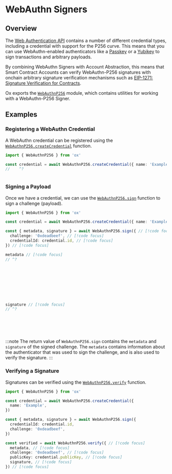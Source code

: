 # WebAuthn Signers

## Overview

The [Web Authentication API](https://developer.mozilla.org/en-US/docs/Web/API/Web_Authentication_API) contains a number of different credential types, including a credential with support for the P256 curve. This means that you can use WebAuthn-enabled authenticators like a [Passkey](https://passkeys.dev) or a [Yubikey](https://en.wikipedia.org/wiki/YubiKey) to sign transactions and arbitrary payloads. 

By combining WebAuthn Signers with Account Abstraction, this means that Smart Contract Accounts can verify WebAuthn-P256 signatures with onchain arbitrary signature verification mechanisms such as [EIP-1271: Signature Verification for Contracts](https://eips.ethereum.org/EIPS/eip-1271).

Ox exports the [`WebAuthnP256`](/api/WebAuthnP256) module, which contains utilities for working with a WebAuthn-P256 Signer.

## Examples

### Registering a WebAuthn Credential

A WebAuthn credential can be registered using the [`WebAuthnP256.createCredential`](/api/WebAuthnP256/createCredential) function.

```ts twoslash
import { WebAuthnP256 } from 'ox'

const credential = await WebAuthnP256.createCredential({ name: 'Example' }) // [!code focus]
//    ^?



```

### Signing a Payload

Once we have a credential, we can use the [`WebAuthnP256.sign`](/api/WebAuthnP256/sign) function to sign a challenge (payload).

```ts twoslash
import { WebAuthnP256 } from 'ox'

const credential = await WebAuthnP256.createCredential({ name: 'Example' })

const { metadata, signature } = await WebAuthnP256.sign({ // [!code focus]
  challenge: '0xdeadbeef', // [!code focus]
  credentialId: credential.id, // [!code focus]
}) // [!code focus]

metadata // [!code focus]
// ^?









signature // [!code focus]
// ^?







```

:::note
The return value of `WebAuthnP256.sign` contains the `metadata` and `signature` of the signed challenge. The `metadata` contains information about the authenticator that was used to sign the challenge, and is also used to verify the signature.
:::

### Verifying a Signature

Signatures can be verified using the [`WebAuthnP256.verify`](/api/WebAuthnP256/verify) function.

```ts twoslash
import { WebAuthnP256 } from 'ox'

const credential = await WebAuthnP256.createCredential({
  name: 'Example',
})

const { metadata, signature } = await WebAuthnP256.sign({
  credentialId: credential.id,
  challenge: '0xdeadbeef',
})

const verified = await WebAuthnP256.verify({ // [!code focus]
  metadata, // [!code focus]
  challenge: '0xdeadbeef', // [!code focus]
  publicKey: credential.publicKey, // [!code focus]
  signature, // [!code focus]
}) // [!code focus]
```



